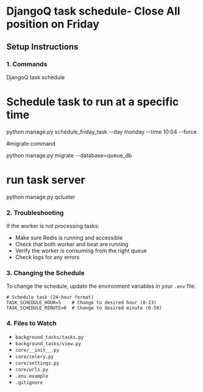 # DjangoQ task schedule- Close All position on Friday

## Setup Instructions

### 1. Commands


DjangoQ task schedule

# Schedule task to run at a specific time

python manage.py schedule_friday_task --day monday --time 10:04 --force

#migrate command

python manage.py migrate --database=queue_db

# run task server

python manage.py qcluster


### 2. Troubleshooting

If the worker is not processing tasks:

- Make sure Redis is running and accessible
- Check that both worker and beat are running
- Verify the worker is consuming from the right queue
- Check logs for any errors

### 3. Changing the Schedule

To change the schedule, update the environment variables in your `.env` file:

```
# Schedule task (24-hour format)
TASK_SCHEDULE_HOUR=5    # Change to desired hour (0-23)
TASK_SCHEDULE_MINUTE=0  # Change to desired minute (0-59)
```

### 4. Files to Watch

- `background_tasks/tasks.py`
- `background_tasks/view.py`
- `core/__init__.py`
- `core/celery.py`
- `core/settings.py`
- `core/urls.py`
- `.env.example`
- `.gitignore`
